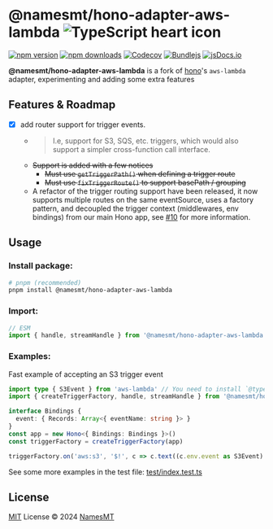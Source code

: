 # @namesmt/hono-adapter-aws-lambda ![TypeScript heart icon](https://img.shields.io/badge/♡-%23007ACC.svg?logo=typescript&logoColor=white)

[![npm version][npm-version-src]][npm-version-href]
[![npm downloads][npm-downloads-src]][npm-downloads-href]
[![Codecov][codecov-src]][codecov-href]
[![Bundlejs][bundlejs-src]][bundlejs-href]
[![jsDocs.io][jsDocs-src]][jsDocs-href]

**@namesmt/hono-adapter-aws-lambda** is a fork of [hono](https://hono.dev/)'s `aws-lambda` adapter, experimenting and adding some extra features

## Features & Roadmap
- [x] add router support for trigger events.
  - > I.e, support for S3, SQS, etc. triggers, which would also support a simpler cross-function call interface.
  - ~~Support is added with a few notices~~
    - ~~Must use `getTriggerPath()` when defining a trigger route~~
    - ~~Must use `fixTriggerRoute()` to support basePath / grouping~~
  - A refactor of the trigger routing support have been released, it now supports multiple routes on the same eventSource, uses a factory pattern, and decoupled the trigger context (middlewares, env bindings) from our main Hono app, see [#10](https://github.com/NamesMT/hono-adapter-aws-lambda/issues/10) for more information.

## Usage
### Install package:
```sh
# pnpm (recommended)
pnpm install @namesmt/hono-adapter-aws-lambda
```

### Import:
```ts
// ESM
import { handle, streamHandle } from '@namesmt/hono-adapter-aws-lambda'
```

### Examples:
Fast example of accepting an S3 trigger event
```ts
import type { S3Event } from 'aws-lambda' // You need to install `@types/aws-lambda`
import { createTriggerFactory, handle, streamHandle } from '@namesmt/hono-adapter-aws-lambda'

interface Bindings {
  event: { Records: Array<{ eventName: string }> }
}
const app = new Hono<{ Bindings: Bindings }>()
const triggerFactory = createTriggerFactory(app)

triggerFactory.on('aws:s3', '$!', c => c.text((c.env.event as S3Event).Records[0].eventName))
```

See some more examples in the test file: [test/index.test.ts](test/index.test.ts)

## License
[MIT](./LICENSE) License © 2024 [NamesMT](https://github.com/NamesMT)

<!-- Badges -->

[npm-version-src]: https://img.shields.io/npm/v/@namesmt/hono-adapter-aws-lambda?labelColor=18181B&color=F0DB4F
[npm-version-href]: https://npmjs.com/package/@namesmt/hono-adapter-aws-lambda
[npm-downloads-src]: https://img.shields.io/npm/dm/@namesmt/hono-adapter-aws-lambda?labelColor=18181B&color=F0DB4F
[npm-downloads-href]: https://npmjs.com/package/@namesmt/hono-adapter-aws-lambda
[codecov-src]: https://img.shields.io/codecov/c/gh/namesmt/hono-adapter-aws-lambda/main?labelColor=18181B&color=F0DB4F
[codecov-href]: https://codecov.io/gh/namesmt/hono-adapter-aws-lambda
[license-src]: https://img.shields.io/github/license/namesmt/hono-adapter-aws-lambda.svg?labelColor=18181B&color=F0DB4F
[license-href]: https://github.com/namesmt/hono-adapter-aws-lambda/blob/main/LICENSE
[bundlejs-src]: https://img.shields.io/bundlejs/size/@namesmt/hono-adapter-aws-lambda?labelColor=18181B&color=F0DB4F
[bundlejs-href]: https://bundlejs.com/?q=@namesmt/hono-adapter-aws-lambda
[jsDocs-src]: https://img.shields.io/badge/Check_out-jsDocs.io---?labelColor=18181B&color=F0DB4F
[jsDocs-href]: https://www.jsdocs.io/package/@namesmt/hono-adapter-aws-lambda
